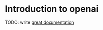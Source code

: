 # Introduction to openai

TODO: write [great documentation](http://jacobian.org/writing/what-to-write/)
